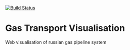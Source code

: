[![Build Status](https://travis-ci.org/cryosliva/gas-transport-visualization.svg?branch=master)](https://travis-ci.org/cryosliva/gas-transport-visualization)

# Gas Transport Visualisation
Web visualisation of russian gas pipeline system
